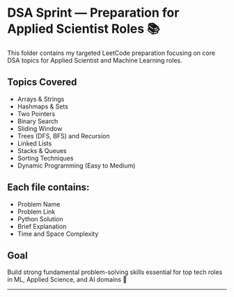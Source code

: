 # DSA Sprint — Preparation for Applied Scientist Roles 📚

This folder contains my targeted LeetCode preparation focusing on core DSA topics for Applied Scientist and Machine Learning roles.

## Topics Covered

- Arrays & Strings
- Hashmaps & Sets
- Two Pointers
- Binary Search
- Sliding Window
- Trees (DFS, BFS) and Recursion
- Linked Lists
- Stacks & Queues
- Sorting Techniques
- Dynamic Programming (Easy to Medium)

## Each file contains:

- Problem Name
- Problem Link
- Python Solution
- Brief Explanation
- Time and Space Complexity

## Goal

Build strong fundamental problem-solving skills essential for top tech roles in ML, Applied Science, and AI domains 🚀

---
